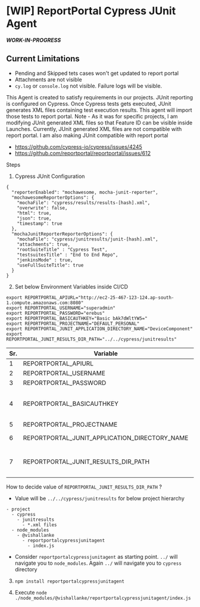 # [WIP] ReportPortal Cypress JUnit Agent

***WORK-IN-PROGRESS***

## Current Limitations

- Pending and Skipped tets cases won't get updated to report portal
- Attachments are not visible
- `cy.log` or `console.log` not visible. Failure logs will be visible.

This Agent is created to satisfy requirements in our projects. JUnit reporting is configured on Cypress. Once Cypress tests gets executed, JUnit generates XML files containing test execution results. This agent will import those tests to report portal.
Note - As it was for specific projects, I am modifying JUnit generated XML files so that Feature ID can be visible inside Launches.
Currently, JUnit generated XML files are not compatible with report portal.
I am also making JUnit compatible with report portal

- https://github.com/cypress-io/cypress/issues/4245
- https://github.com/reportportal/reportportal/issues/612


Steps
1. Cypress JUnit Configuration
```
{
  "reporterEnabled": "mochawesome, mocha-junit-reporter",
  "mochawesomeReporterOptions": {
    "mochaFile": "cypress/results/results-[hash].xml",
    "overwrite": false,
    "html": true,
    "json": true,
    "timestamp": true
  },
  "mochaJunitReporterReporterOptions": {
    "mochaFile": "cypress/junitresults/junit-[hash].xml",
    "attachments": true,
    "rootSuiteTitle" : "Cypress Test",
    "testsuitesTitle" : "End to End Repo",
    "jenkinsMode" : true,
    "useFullSuiteTitle": true
  }
}
```

2. Set below Environment Variables inside CI/CD
```
export REPORTPORTAL_APIURL="http://ec2-25-467-123-124.ap-south-1.compute.amazonaws.com:8080"
export REPORTPORTAL_USERNAME="superadmin"
export REPORTPORTAL_PASSWORD="erebus"
export REPORTPORTAL_BASICAUTHKEY="Basic bAk7dWltYW5="
export REPORTPORTAL_PROJECTNAME="DEFAULT_PERSONAL"
export REPORTPORTAL_JUNIT_APPLICATION_DIRECTORY_NAME="DeviceComponent"
export REPORTPORTAL_JUNIT_RESULTS_DIR_PATH="../../cypress/junitresults"
```

| Sr. | Variable | Comments |
| --- | --- | --- |
| 1 | REPORTPORTAL_APIURL | Report Portal API URL |
| 2 | REPORTPORTAL_USERNAME | Report Portal User Name |
| 3 | REPORTPORTAL_PASSWORD | Report Portal Password |
| 4 | REPORTPORTAL_BASICAUTHKEY | Open to report Portal. Press F12. Go to Network. Select XHR. Login to Report Portal. Analyze 'Token' Call. You will find Authorization parameter. https://github.com/reportportal/reportportal/issues/1151 |
| 5 | REPORTPORTAL_PROJECTNAME | Name of the Project |
| 6 | REPORTPORTAL_JUNIT_APPLICATION_DIRECTORY_NAME | JUnit XML files will be copied inside this Directory. This will be part of name of your Launch |
| 7 | REPORTPORTAL_JUNIT_RESULTS_DIR_PATH | Location where Cypress JUnit files will be stored. We assume that it is inside `Cypress/junitresults` directory. Then, please provide value of this as `../../cypress/junitresults` |

>>>
How to decide value of `REPORTPORTAL_JUNIT_RESULTS_DIR_PATH` ?
* Value will be `../../cypress/junitresults`  for below project hierarchy
```
- project
  - cypress
    - junitresults
      - *.xml files
  - node_modules
    - @vishallanke
      - reportportalcypressjunitagent
        - index.js
```

- Consider `reportportalcypressjunitagent` as starting point. `../` will navigate you to `node_modules`. Again `../` will navigate you to `cypress` directory
>>>

3. `npm install reportportalcypressjunitagent`

4. Execute `node ./node_modules/@vishallanke/reportportalcypressjunitagent/index.js`
